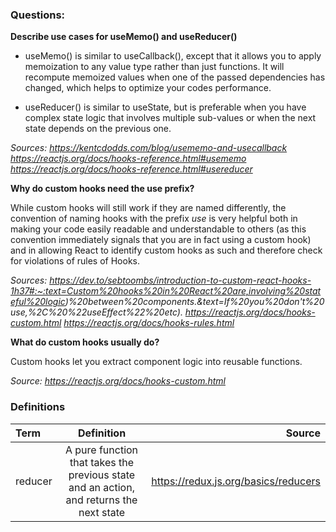 ### Questions:

**Describe use cases for useMemo() and useReducer()**

- useMemo() is similar to useCallback(), except that it allows you to apply memoization to any value type rather than just functions.  It will recompute memoized values when one of the passed dependencies has changed, which helps to optimize your codes performance.

- useReducer() is similar to useState, but is preferable when you have complex state logic that involves multiple sub-values or when the next state depends on the previous one.

*Sources:*
*https://kentcdodds.com/blog/usememo-and-usecallback*
*https://reactjs.org/docs/hooks-reference.html#usememo*
*https://reactjs.org/docs/hooks-reference.html#usereducer*

**Why do custom hooks need the use prefix?**

While custom hooks will still work if they are named differently, the convention of naming hooks with the prefix *use* is very helpful both in making your code easily readable and understandable to others (as this convention immediately signals that you are in fact using a custom hook) and in allowing React to identify custom hooks as such and therefore check for violations of rules of Hooks.

*Sources:*
*https://dev.to/sebtoombs/introduction-to-custom-react-hooks-1h37#:~:text=Custom%20hooks%20in%20React%20are,involving%20stateful%20logic)%20between%20components.&text=If%20you%20don't%20use,%2C%20%22useEffect%22%20etc).*
*https://reactjs.org/docs/hooks-custom.html*
*https://reactjs.org/docs/hooks-rules.html*

**What do custom hooks usually do?**

Custom hooks let you extract component logic into reusable functions.

*Source: https://reactjs.org/docs/hooks-custom.html*

### Definitions

|Term|Definition|Source|
|:--|:-:|--:|
|reducer|A pure function that takes the previous state and an action, and returns the next state|https://redux.js.org/basics/reducers|